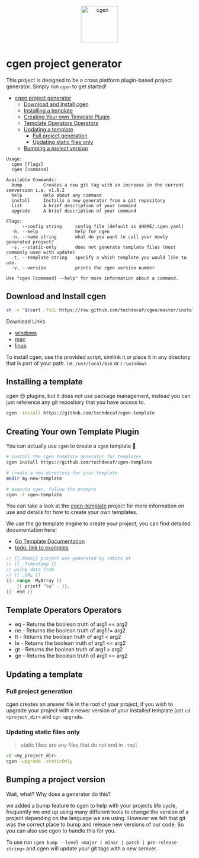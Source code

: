 <p align="center">
  <img alt="cgen" src="https://images.techdecaf.com/fit-in/100x/techdecaf/cgen_logo.png" width="100" />
</p>

# cgen project generator

This project is designed to be a cross platform plugin-based project generator.
Simply run `cgen` to get started!

- [cgen project generator](#cgen-project-generator)
  - [Download and Install cgen](#download-and-install-cgen)
  - [Installing a template](#installing-a-template)
  - [Creating Your own Template Plugin](#creating-your-own-template-plugin)
  - [Template Operators Operators](#template-operators-operators)
  - [Updating a template](#updating-a-template)
    - [Full project generation](#full-project-generation)
    - [Updating static files only](#updating-static-files-only)
  - [Bumping a project version](#bumping-a-project-version)

```text
Usage:
  cgen [flags]
  cgen [command]

Available Commands:
  bump        Creates a new git tag with an increase in the current semversion i.e. v1.0.2
  help        Help about any command
  install     Installs a new generator from a git repository
  list        A brief description of your command
  upgrade     A brief description of your command

Flags:
      --config string     config file (default is $HOME/.cgen.yaml)
  -h, --help              help for cgen
  -n, --name string       what do you want to call your newly generated project?
  -s, --static-only       does not generate template files (most commonly used with update)
  -t, --template string   specify a which template you would like to use.
  -v, --version           prints the cgen version number

Use "cgen [command] --help" for more information about a command.
```

## Download and Install cgen

```bash
sh -c "$(curl -fsSL https://raw.github.com/techdecaf/cgen/master/install.sh)"
```

Download Links

- [windows](http://github.techdecaf.io/cgen/latest/windows/cgen.exe)
- [mac](http://github.techdecaf.io/cgen/latest/darwin/cgen)
- [linux](http://github.techdecaf.io/cgen/latest/linux/cgen)

To install cgen, use the provided script, simlink it or place it in any directory that is part of your path.
i.e. `/usr/local/bin` or `c:\windows`

## Installing a template

cgen :heart_eyes: plugins, but it does not use package management, instead you can just reference any git repository that you have access to.

```bash
cgen -install https://github.com/techdecaf/cgen-template
```

## Creating Your own Template Plugin

You can actually use `cgen` to create a `cgen` template :tada:

```bash
# install the cgen template generator for templates
cgen install https://github.com/techdecaf/cgen-template

# create a new directory for your template
mkdir my-new-template

# execute cgen, follow the prompts
cgen -t cgen-template
```

You can take a look at the [cgen-template](https://github.com/techdecaf/cgen-template) project for more information on use and details for how to create your own templates.

We use the go template engine to create your project, you can find detailed documentation here:

- [Go Template Documentation](https://golang.org/pkg/html/template/)
- [todo: link to examples](/examples)

```go
// {{.Name}} project was generated by robots at
// {{ .Timestamp }}
// using data from
// {{ .URL }}
{{- range .MyArray }}
    {{ printf "%q" . }},
{{- end }}
```

## Template Operators Operators

- eq - Returns the boolean truth of arg1 == arg2
- ne - Returns the boolean truth of arg1 != arg2
- lt - Returns the boolean truth of arg1 < arg2
- le - Returns the boolean truth of arg1 <= arg2
- gt - Returns the boolean truth of arg1 > arg2
- ge - Returns the boolean truth of arg1 >= arg2

## Updating a template

### Full project generation

cgen creates an answer file in the root of your project, if you wish to upgrade your project with
a newer version of your installed template just `cd <project_dir>` and `cgn upgrade`.

### Updating static files only

> static files: are any files that do not end in `.tmpl`

```bash
cd <my_project_dir>
cgen -upgrade -staticOnly
```

## Bumping a project version

Wait, what? Why does a generator do this?

we added a bump feature to cgen to help with your projects life cycle, frequently we end up using many different tools to change the version of a project depending on the language we are using. However we felt that git was the correct place to bump and release new versions of our code. So you can also use cgen to handle this for you.

To use run `cgen bump --level <major | minor | patch | pre-release string>` and cgen will update your git tags with a new semver.
